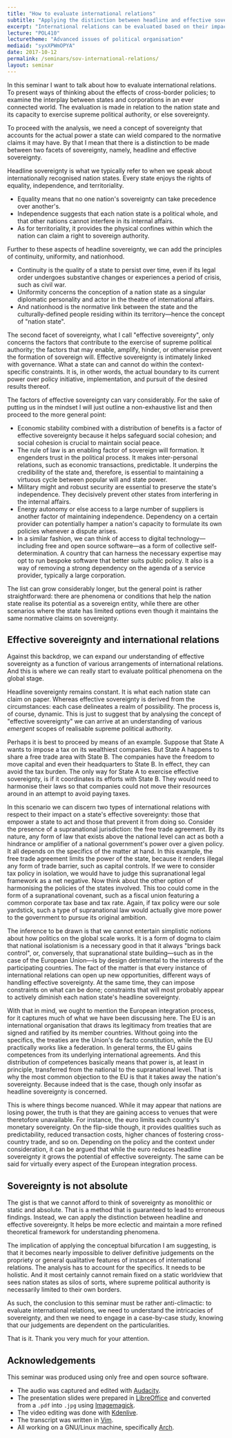 ```yaml
---
title: "How to evaluate international relations"
subtitle: "Applying the distinction between headline and effective sovereignty"
excerpt: "International relations can be evaluated based on their impact on a nation state's capacity to exercise supreme political authority."
lecture: "POL410"
lecturetheme: "Advanced issues of political organisation"
mediaid: "syxXPWmOPYA"
date: 2017-10-12
permalink: /seminars/sov-international-relations/
layout: seminar
---
```

In this seminar I want to talk about how to evaluate international relations. To present ways of thinking about the effects of cross-border policies; to examine the interplay between states and corporations in an ever connected world. The evaluation is made in relation to the nation state and its capacity to exercise supreme political authority, or else sovereignty.

To proceed with the analysis, we need a concept of sovereignty that accounts for the actual power a state can wield compared to the normative claims it may have. By that I mean that there is a distinction to be made between two facets of sovereignty, namely, headline and effective sovereignty.

Headline sovereignty is what we typically refer to when we speak about internationally recognised nation states. Every state enjoys the rights of equality, independence, and territoriality.

- Equality means that no one nation's sovereignty can take precedence over another's.
- Independence suggests that each nation state is a political whole, and that other nations cannot interfere in its internal affairs.
- As for territoriality, it provides the physical confines within which the nation can claim a right to sovereign authority.

Further to these aspects of headline sovereignty, we can add the principles of continuity, uniformity, and nationhood.

- Continuity is the quality of a state to persist over time, even if its legal order undergoes substantive changes or experiences a period of crisis, such as civil war.
- Uniformity concerns the conception of a nation state as a singular diplomatic personality and actor in the theatre of international affairs.
- And nationhood is the normative link between the state and the culturally-defined people residing within its territory—hence the concept of "nation state".

The second facet of sovereignty, what I call "effective sovereignty", only concerns the factors that contribute to the exercise of supreme political authority; the factors that may enable, amplify, hinder, or otherwise prevent the formation of sovereign will. Effective sovereignty is intimately linked with governance. What a state can and cannot do within the context-specific constraints. It is, in other words, the actual boundary to its current power over policy initiative, implementation, and pursuit of the desired results thereof.

The factors of effective sovereignty can vary considerably. For the sake of putting us in the mindset I will just outline a non-exhaustive list and then proceed to the more general point:

- Economic stability combined with a distribution of benefits is a factor of effective sovereignty because it helps safeguard social cohesion; and social cohesion is crucial to maintain social peace.
- The rule of law is an enabling factor of sovereign will formation. It engenders trust in the political process. It makes inter-personal relations, such as economic transactions, predictable. It underpins the credibility of the state and, therefore, is essential to maintaining a virtuous cycle between popular will and state power.
- Military might and robust security are essential to preserve the state's independence. They decisively prevent other states from interfering in the internal affairs.
- Energy autonomy or else access to a large number of suppliers is another factor of maintaining independence. Dependency on a certain provider can potentially hamper a nation's capacity to formulate its own policies whenever a dispute arises.
- In a similar fashion, we can think of access to digital technology—including free and open source software—as a form of collective self-determination. A country that can harness the necessary expertise may opt to run bespoke software that better suits public policy. It also is a way of removing a strong dependency on the agenda of a service provider, typically a large corporation.

The list can grow considerably longer, but the general point is rather straightforward: there are phenomena or conditions that help the nation state realise its potential as a sovereign entity, while there are other scenarios where the state has limited options even though it maintains the same normative claims on sovereignty.

## Effective sovereignty and international relations

Against this backdrop, we can expand our understanding of effective sovereignty as a function of various arrangements of international relations. And this is where we can really start to evaluate political phenomena on the global stage.

Headline sovereignty remains constant. It is what each nation state can claim on paper. Whereas effective sovereignty is derived from the circumstances: each case delineates a realm of possibility. The process is, of course, dynamic. This is just to suggest that by analysing the concept of "effective sovereignty" we can arrive at an understanding of various *emergent* scopes of realisable supreme political authority.

Perhaps it is best to proceed by means of an example. Suppose that State A wants to impose a tax on its wealthiest companies. But State A happens to share a free trade area with State B. The companies have the freedom to move capital and even their headquarters to State B. In effect, they can avoid the tax burden. The only way for State A to exercise effective sovereignty, is if it coordinates its efforts with State B. They would need to harmonise their laws so that companies could not move their resources around in an attempt to avoid paying taxes.

In this scenario we can discern two types of international relations with respect to their impact on a state's effective sovereignty: those that empower a state to act and those that prevent it from doing so. Consider the presence of a supranational jurisdiction: the free trade agreement. By its nature, any form of law that exists above the national level can act as both a hindrance or amplifier of a national government's power over a given policy. It all depends on the specifics of the matter at hand. In this example, the free trade agreement limits the power of the state, because it renders illegal any form of trade barrier, such as capital controls. If we were to consider tax policy in isolation, we would have to judge this supranational legal framework as a net negative. Now think about the other option of harmonising the policies of the states involved. This too could come in the form of a supranational covenant, such as a fiscal union featuring a common corporate tax base and tax rate. Again, if tax policy were our sole yardstick, such a type of supranational law would actually give more power to the government to pursue its original ambition.

The inference to be drawn is that we cannot entertain simplistic notions about how politics on the global scale works. It is a form of dogma to claim that national isolationism is a necessary good in that it always "brings back control", or, conversely, that supranational state building—such as in the case of the European Union—is by design detrimental to the interests of the participating countries. The fact of the matter is that every instance of international relations can open up new opportunities, different ways of handling effective sovereignty. At the same time, they can impose constraints on what can be done; constraints that will most probably appear to actively diminish each nation state's headline sovereignty.

With that in mind, we ought to mention the European integration process, for it captures much of what we have been discussing here. The EU is an international organisation that draws its legitimacy from treaties that are signed and ratified by its member countries. Without going into the specifics, the treaties are the Union's de facto constitution, while the EU practically works like a federation. In general terms, the EU gains competences from its underlying international agreements. And this distribution of competences basically means that power is, at least in principle, transferred from the national to the supranational level. That is why the most common objection to the EU is that it takes away the nation's sovereignty. Because indeed that is the case, though only insofar as headline sovereignty is concerned.

This is where things become nuanced. While it may appear that nations are losing power, the truth is that they are gaining access to venues that were theretofore unavailable. For instance, the euro limits each country's monetary sovereignty. On the flip-side though, it provides qualities such as predictability, reduced transaction costs, higher chances of fostering cross-country trade, and so on. Depending on the policy and the context under consideration, it can be argued that while the euro reduces headline sovereignty it grows the potential of effective sovereignty. The same can be said for virtually every aspect of the European integration process.

## Sovereignty is not absolute

The gist is that we cannot afford to think of sovereignty as monolithic or static and absolute. That is a method that is guaranteed to lead to erroneous findings. Instead, we can apply the distinction between headline and effective sovereignty. It helps be more eclectic and maintain a more refined theoretical framework for understanding phenomena.

The implication of applying the conceptual bifurcation I am suggesting, is that it becomes nearly impossible to deliver definitive judgements on the propriety or general qualitative features of instances of international relations. The analysis has to account for the specifics. It needs to be holistic. And it most certainly cannot remain fixed on a static worldview that sees nation states as silos of sorts, where supreme political authority is necessarily limited to their own borders.

As such, the conclusion to this seminar must be rather anti-climactic: to evaluate international relations, we need to understand the intricacies of sovereignty, and then we need to engage in a case-by-case study, knowing that our judgements are dependent on the particularities.

That is it. Thank you very much for your attention.

## Acknowledgements

This seminar was produced using only free and open source software.

- The audio was captured and edited with [Audacity](http://www.audacityteam.org/).
- The presentation slides were prepared in [LibreOffice](http://www.libreoffice.org/) and converted from a `.pdf` into `.jpg` using  [Imagemagick](http://www.imagemagick.org/script/index.php).
- The video editing was done with [Kdenlive](https://kdenlive.org/https://kdenlive.org/).
- The transcript was written in [Vim](https://vim.sourceforge.io/).
- All working on a GNU/Linux machine, specifically [Arch](https://www.archlinux.org/).
